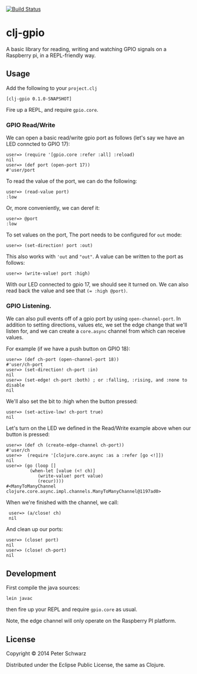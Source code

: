 [![Build Status](https://travis-ci.org/peterschwarz/clj-gpio.svg)](https://travis-ci.org/peterschwarz/clj-gpio)

# clj-gpio

A basic library for reading, writing and watching GPIO signals on a Raspberry pi, in a REPL-friendly way. 

## Usage

Add the following to your `project.clj`

    [clj-gpio 0.1.0-SNAPSHOT]

Fire up a REPL, and require `gpio.core`.

### GPIO Read/Write 

We can open a basic read/write gpio port as follows (let's say we have an LED
conncted to GPIO 17):

    user=> (require '[gpio.core :refer :all] :reload)
    nil
    user=> (def port (open-port 17))
    #'user/port

To read the value of the port, we can do the following:

    user=> (read-value port)
    :low

Or, more conveniently, we can deref it:

    user=> @port
    :low

To set values on the port, The port needs to be configured for `out` mode:

    user=> (set-direction! port :out)

This also works with `'out` and `"out"`.  A value can be written to the port
as follows:

    user=> (write-value! port :high)

With our LED connected to gpio 17, we should see it turned on.  We can also
read back the value and see that `(= :high @port)`.

### GPIO Listening.

We can also pull events off of a gpio port by using `open-channel-port`.  In
addition to setting directions, values etc, we set the edge change that we'll
listen for, and we can create a `core.async` channel from which can receive
values. 

For example (if we have a push button on GPIO 18):

    user=> (def ch-port (open-channel-port 18))
    #'user/ch-port
    user=> (set-direction! ch-port :in)
    nil
    user=> (set-edge! ch-port :both) ; or :falling, :rising, and :none to disable 
    nil

 We'll also set the bit to :high when the button pressed:

    user=> (set-active-low! ch-port true) 
    nil

Let's turn on the LED we defined in the Read/Write example above when our
button is pressed: 

    user=> (def ch (create-edge-channel ch-port))
    #'user/ch
    user=>  (require '[clojure.core.async :as a :refer [go <!]])
    nil
    user=> (go (loop []
             (when-let [value (<! ch)]
                (write-value! port value)
                (recur))))
    #<ManyToManyChannel clojure.core.async.impl.channels.ManyToManyChannel@1197ad0>


When we're finished with the channel, we call:

     user=> (a/close! ch)
     nil

And clean up our ports:

    user=> (close! port)
    nil
    user=> (close! ch-port)
    nil

## Development

First compile the java sources:

    lein javac

then fire up your REPL and require `gpio.core` as usual.

Note, the edge channel will only operate on the Raspberry PI platform.

## License

Copyright © 2014 Peter Schwarz

Distributed under the Eclipse Public License, the same as Clojure.
